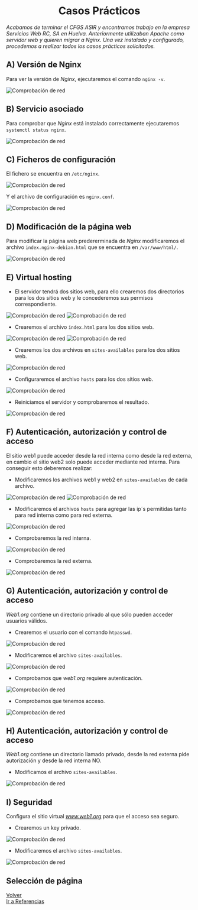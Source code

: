 <h1 align="center"> Casos Prácticos </h1> 

*Acabamos de terminar el CFGS ASIR y encontramos trabajo en la empresa Servicios Web RC, SA en Huelva. Anteriormente utilizaban Apache como servidor web y quieren migrar a Nginx. Una vez instalado y configurado, procedemos a realizar todos los casos prácticos solicitados.*

## A) Versión de Nginx 
Para ver la versión de *Nginx*, ejecutaremos el comando `nginx -v`. 

![Comprobación de red](./Img/captura5.png)

## B) Servicio asociado 
Para comprobar que *Nginx* está instalado correctamente ejecutaremos `systemctl status nginx`. 

![Comprobación de red](./Img/captura6.png)

## C) Ficheros de configuración 
El fichero se encuentra en `/etc/nginx`. 

![Comprobación de red](./Img/captura7.png)

Y el archivo de configuración es `nginx.conf`. 

![Comprobación de red](./Img/captura8.png)

## D) Modificación de la página web 
Para modificar la página web predererminada de *Nginx* modificaremos el archivo `index.nginx-debian.html` que se encuentra en `/var/www/html/`. 

![Comprobación de red](./Img/captura9.png)

## E) Virtual hosting 
- El servidor tendrá dos sitios web, para ello crearemos dos directorios para los dos sitios web y le concederemos sus permisos correspondiente. 

![Comprobación de red](./Img/captura10.png) 
![Comprobación de red](./Img/captura11.png) 

- Crearemos el archivo `index.html` para los dos sitios web. 

![Comprobación de red](./Img/captura12.png) 
![Comprobación de red](./Img/captura13.png) 

- Crearemos los dos archivos en `sites-availables` para los dos sitios web. 

![Comprobación de red](./Img/captura14.png) 

- Configuraremos el archivo `hosts` para los dos sitios web. 

![Comprobación de red](./Img/captura15.png) 

- Reiniciamos el servidor y comprobaremos el resultado. 

![Comprobación de red](./Img/captura16.png) 

## F) Autenticación, autorización y control de acceso 
El sitio web1 puede acceder desde la red interna como desde la red externa, en cambio el sitio web2 solo puede acceder mediante red interna. Para conseguir esto deberemos realizar: 

- Modificaremos los archivos web1 y web2 en `sites-availables` de cada archivo. 

![Comprobación de red](./Img/captura17.png) 
![Comprobación de red](./Img/captura18.png) 

- Modificaremos el archivos `hosts` para agregar las ip´s permitidas tanto para red interna como para red externa. 

![Comprobación de red](./Img/captura19.png)

- Comprobaremos la red interna.

![Comprobación de red](./Img/captura20.png) 

- Comprobaremos la red externa.

![Comprobación de red](./Img/captura21.png) 

## G) Autenticación, autorización y control de acceso 
*Web1.org* contiene un directorio privado al que sólo pueden acceder usuarios válidos. 

- Crearemos el usuario con el comando `htpasswd`.

![Comprobación de red](./Img/captura22.png) 

- Modificaremos el archivo `sites-availables`. 

![Comprobación de red](./Img/captura23.png) 

- Comprobamos que *web1.org* requiere autenticación. 

![Comprobación de red](./Img/captura24.png) 

- Comprobamos que tenemos acceso. 
  
![Comprobación de red](./Img/captura25.png) 

## H) Autenticación, autorización y control de acceso 
*Web1.org* contiene un directorio llamado privado, desde la red externa pide autorización y desde la red interna NO. 

- Modificamos el archivo `sites-availables`. 

![Comprobación de red](./Img/captura26.png) 

## I) Seguridad 
Configura el sitio virtual *www.web1.org* para que el acceso sea seguro. 

- Crearemos un key privado. 

![Comprobación de red](./Img/captura27.png) 
  
- Modificaremos el archivo `sites-availables`. 

![Comprobación de red](./Img/captura28.png) 

## Selección de página 
[Volver](./Instalacion.md)  
[Ir a Referencias](./Referencias.md)  
